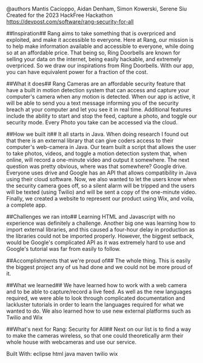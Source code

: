 @authors Mantis Cacioppo, Aidan Denham, Simon Kowerski, Serene Siu
Created for the 2023 HackFree Hackathon
https://devpost.com/software/rang-security-for-all

##Inspiration##
Rang aims to take something that is overpriced and exploited, and make it accessible to everyone. Here at Rang, our mission is to help make information available and accessible to everyone, while doing so at an affordable price. That being so, Ring Doorbells are known for selling your data on the internet, being easily hackable, and extremely overpriced. So we draw our inspirations from Ring Doorbells. With our app, you can have equivalent power for a fraction of the cost.

##What it does##
Rang Cameras are an affordable security feature that have a built in motion detection system that can access and capture your computer's camera when any motion is detected. When our app is active, it will be able to send you a text message informing you of the security breach at your computer and let you see it in real time. Additional features include the ability to start and stop the feed, capture a photo, and toggle our security mode. Every Photo you take can be accessed via the cloud.

##How we built it##
It all starts in Java. When doing research I found out that there is an external library that can give coders access to their computer's web-camera in Java. Our team built a script that allows the user to take photos, videos, and toggle a motion detection system that, when online, will record a one-minute video and output it somewhere. The next question was pretty obvious, where was that somewhere? Google drive. Everyone uses drive and Google has an API that allows compatibility in Java using their cloud software. Now, we also wanted to let the users know when the security camera goes off, so a silent alarm will be tripped and the users will be texted (using Twilio) and will be sent a copy of the one-minute video. Finally, we created a website to represent our product using Wix, and voila, a complete app.

##Challenges we ran into##
Learning HTML and Javascript with no experience was definitely a challenge. Another big one was learning how to import external libraries, and this caused a four-hour delay in production as the libraries could not be imported properly. However, the biggest setback, would be Google's complicated API as it was extremely hard to use and Google's tutorial was far from easily to follow.

##Accomplishments that we're proud of##
The whole thing. This is easily the biggest project any of us had done and we could not be more proud of it.

##What we learned##
We have learned how to work with a web camera and to be able to capture/record a live feed. As well as the new languages required, we were able to look through complicated documentation and lackluster tutorials in order to learn the languages required for what we wanted to do. We also learned how to use new external platforms such as Twilio and Wix

##What's next for Rang: Security for All##
Next on our list is to find a way to make the cameras wireless, so that one could theoretically arm their whole house with webcameras and use our service.

Built With:
eclipse
html
java
maven
twilio
wix
